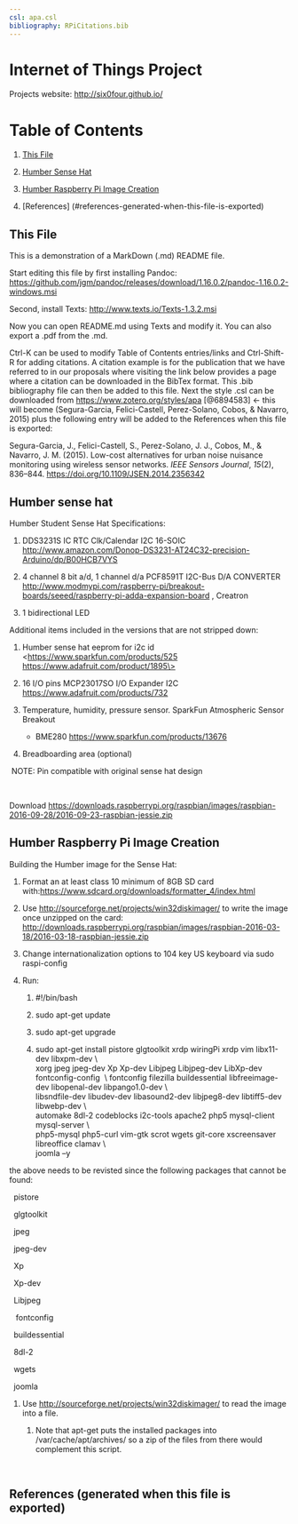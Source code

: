 ```yaml
---
csl: apa.csl
bibliography: RPiCitations.bib
---
```


Internet of Things Project
==========================

Projects website: http://six0four.github.io/

Table of Contents
=================

1.  [This File](#this-file)

2.  [Humber Sense Hat](#humber-sense-hat)

3.  [Humber Raspberry Pi Image Creation](#humber-raspberry-pi-image-creation)

4.  [References] (#references-generated-when-this-file-is-exported)

This File
---------

This is a demonstration of a MarkDown (.md) README file.

Start editing this file by first installing Pandoc:
https://github.com/jgm/pandoc/releases/download/1.16.0.2/pandoc-1.16.0.2-windows.msi

Second, install Texts: http://www.texts.io/Texts-1.3.2.msi

Now you can open README.md using Texts and modify it. You can also export a .pdf
from the .md.

Ctrl-K can be used to modify Table of Contents entries/links and Ctrl-Shift-R
for adding citations. A citation example is for the publication that we have
referred to in our proposals where visiting the link below provides a page where
a citation can be downloaded in the BibTex format. This .bib bibliography file
can then be added to this file. Next the style .csl can be downloaded from
https://www.zotero.org/styles/apa [@6894583] \<- this will become
(Segura-Garcia, Felici-Castell, Perez-Solano, Cobos, & Navarro, 2015) plus the
following entry will be added to the References when this file is exported:

Segura-Garcia, J., Felici-Castell, S., Perez-Solano, J. J., Cobos, M., &
Navarro, J. M. (2015). Low-cost alternatives for urban noise nuisance monitoring
using wireless sensor networks. *IEEE Sensors Journal*, *15*(2), 836–844.
<https://doi.org/10.1109/JSEN.2014.2356342>

Humber sense hat
----------------

Humber Student Sense Hat Specifications:

1.  DDS3231S IC RTC Clk/Calendar I2C 16-SOIC
    <http://www.amazon.com/Donop-DS3231-AT24C32-precision-Arduino/dp/B00HCB7VYS>

2.  4 channel 8 bit a/d, 1 channel d/a PCF8591T I2C-Bus D/A CONVERTER
    <http://www.modmypi.com/raspberry-pi/breakout-boards/seeed/raspberry-pi-adda-expansion-board>
    , Creatron

3.  1 bidirectional LED

Additional items included in the versions that are not stripped down:

1.  Humber sense hat eeprom for i2c id \<https://www.sparkfun.com/products/525
    https://www.adafruit.com/product/1895\>

2.  16 I/O pins MCP23017SO I/O Expander I2C
    <https://www.adafruit.com/products/732>

3.  Temperature, humidity, pressure sensor. SparkFun Atmospheric Sensor Breakout

    -   BME280 <https://www.sparkfun.com/products/13676>

4.  Breadboarding area (optional)

 NOTE: Pin compatible with original sense hat design

 

Download
https://downloads.raspberrypi.org/raspbian/images/raspbian-2016-09-28/2016-09-23-raspbian-jessie.zip

Humber Raspberry Pi Image Creation
----------------------------------

Building the Humber image for the Sense Hat:

1.  Format an at least class 10 minimum of 8GB SD card
    with:<https://www.sdcard.org/downloads/formatter_4/index.html> 

2.  Use <http://sourceforge.net/projects/win32diskimager/> to write the image
    once unzipped on the card:
    <http://downloads.raspberrypi.org/raspbian/images/raspbian-2016-03-18/2016-03-18-raspbian-jessie.zip>

3.  Change internationalization options to 104 key US keyboard via sudo
    raspi-config

4.  Run:

    1.  \#!/bin/bash

    2.  sudo apt-get update

    3.  sudo apt-get upgrade

    4.  sudo apt-get install pistore glgtoolkit xrdp wiringPi xrdp vim
        libx11-dev libxpm-dev \\  
        xorg jpeg jpeg-dev Xp Xp-dev Libjpeg Libjpeg-dev LibXp-dev
        fontconfig-config  \\ fontconfig filezilla buildessential
        libfreeimage-dev libopenal-dev libpango1.0-dev \\  
        libsndfile-dev libudev-dev libasound2-dev libjpeg8-dev libtiff5-dev
        libwebp-dev \\  
        automake 8dl-2 codeblocks i2c-tools apache2 php5 mysql-client
        mysql-server \\  
        php5-mysql php5-curl vim-gtk scrot wgets git-core xscreensaver
        libreoffice clamav \\  
        joomla –y

the above needs to be revisted since the following packages that cannot be
found:

  pistore

  glgtoolkit

  jpeg

  jpeg-dev

  Xp

  Xp-dev

  Libjpeg

   fontconfig

  buildessential

  8dl-2

  wgets

  joomla

1.  Use <http://sourceforge.net/projects/win32diskimager/> to read the image
    into a file.

    1.  Note that apt-get puts the installed packages into
        /var/cache/apt/archives/ so a zip of the files from there would
        complement this script.

 

References (generated when this file is exported)
----------